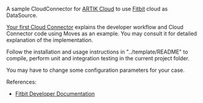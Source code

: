 A sample CloudConnector for [ARTIK Cloud](https://www.artik.io/cloud/) to use [Fitbit](https://www.fitbit.com/) cloud as DataSource.

[Your first Cloud Connector](https://developer.artik.cloud/documentation/tutorials/your-first-cloud-connector.html) explains the developer workflow and Cloud Connector code using Moves as an example. You may consult it for detailed explanation of the implementation.

Follow the installation and usage instructions in "../template/README" to compile, perform unit and integration testing in the current project folder.

You may have to change some configuration parameters for your case. 

References:

* [Fitbit Developer Documentation](https://dev.fitbit.com/docs)
